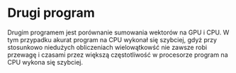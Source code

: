 # Drugi program
Drugim programem jest porównanie sumowania wektorów na GPU i CPU. W tym przypadku akurat program na CPU wykonał się szybciej, gdyż przy stosunkowo niedużych obliczeniach wielowątkowść nie zawsze robi przewagę i czasami przez większą częstotliwość w procesorze program na CPU wykona się szybciej.
